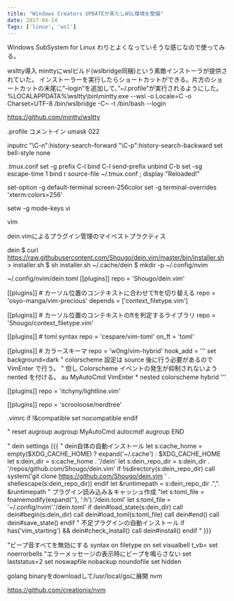 ```yaml
---
title: "Windows Creators UPDATEが来たしWSL環境を整備"
date: 2017-04-14
Tags: ['linux', 'wsl']
---
```


Windows SubSystem for Linux
わりとよくなっていそうな感じなので使ってみる。

wsltty導入
minttyにwslビルド(wslbridge同梱)という素敵インストーラが提供されていた。
インストーラーを実行したらショートカットができる。片方のショートカットの末尾に”–login”を追加して、”~/.profile”が実行されるようにした。
%LOCALAPPDATA%\wsltty\bin\mintty.exe --wsl -o Locale=C -o Charset=UTF-8 /bin/wslbridge -C~ -t /bin/bash --login


https://github.com/mintty/wsltty

.profile
コメントイン
umask 022

inputrc
"\C-n":history-search-forward
"\C-p":history-search-backward
set bell-style none

.tmux.conf
set -g prefix C-l
bind C-l send-prefix
unbind C-b
set -sg escape-time 1
bind r source-file ~/.tmux.conf \; display "Reloaded!"

set-option -g default-terminal screen-256color
set -g terminal-overrides 'xterm:colors=256'

setw -g mode-keys vi

vim

dein.vimによるプラグイン管理のマイベストプラクティス

dein
$ curl https://raw.githubusercontent.com/Shougo/dein.vim/master/bin/installer.sh > installer.sh
$ sh installer.sh ~/.cache/dein
$ mkdir -p ~/.config/nvim

~/.config/nvim/dein.toml
[[plugins]]
repo = 'Shougo/dein.vim'

[[plugins]] # カーソル位置のコンテキストに合わせてftを切り替える
repo = 'osyo-manga/vim-precious'
depends = ['context_filetype.vim']

[[plugins]] # カーソル位置のコンテキストのftを判定するライブラリ
repo = 'Shougo/context_filetype.vim'

[[plugins]] # toml syntax
repo = 'cespare/vim-toml'
on_ft = 'toml'

[[plugins]] # カラースキーマ
repo = 'w0ng/vim-hybrid'
hook_add = '''
set background=dark
" colorscheme 設定は source 後に行う必要があるので VimEnter で行う。
" 但し Colorscheme イベントの発生が抑制されないよう nented を付ける。
au MyAutoCmd VimEnter * nested colorscheme hybrid
'''

[[plugins]]
repo = 'itchyny/lightline.vim'

[[plugins]]
repo = 'scrooloose/nerdtree'

.vimrc
if !&compatible
  set nocompatible
endif

" reset augroup
augroup MyAutoCmd
  autocmd!
augroup END

" dein settings {{{
" dein自体の自動インストール
let s:cache_home = empty($XDG_CACHE_HOME) ? expand('~/.cache') : $XDG_CACHE_HOME
let s:dein_dir = s:cache_home . '/dein'
let s:dein_repo_dir = s:dein_dir . '/repos/github.com/Shougo/dein.vim'
if !isdirectory(s:dein_repo_dir)
  call system('git clone https://github.com/Shougo/dein.vim ' . shellescape(s:dein_repo_dir))
endif
let &runtimepath = s:dein_repo_dir .",". &runtimepath
" プラグイン読み込み＆キャッシュ作成
"let s:toml_file = fnamemodify(expand('<sfile>'), ':h').'/dein.toml'
let s:toml_file = '~/.config/nvim'.'/dein.toml'
if dein#load_state(s:dein_dir)
  call dein#begin(s:dein_dir)
  call dein#load_toml(s:toml_file)
  call dein#end()
  call dein#save_state()
endif
" 不足プラグインの自動インストール
if has('vim_starting') && dein#check_install()
  call dein#install()
endif
" }}}

"ビープ音すべてを無効にする
syntax on
filetype on
set visualbell t_vb=
set noerrorbells "エラーメッセージの表示時にビープを鳴らさない
set laststatus=2
set noswapfile nobackup noundofile
set hidden

golang
binaryをdownloadして/usr/local/goに展開
nvm

https://github.com/creationix/nvm

